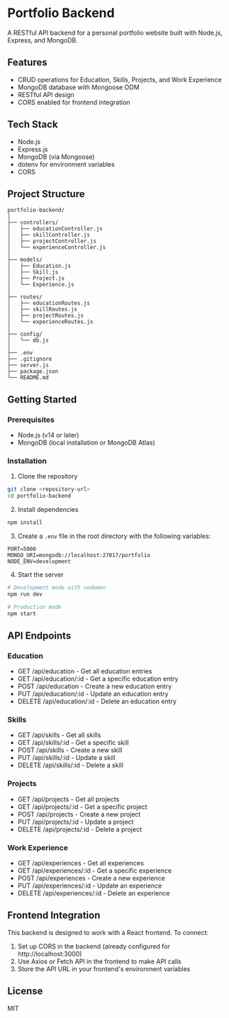 # Portfolio Backend

A RESTful API backend for a personal portfolio website built with Node.js, Express, and MongoDB.

## Features

- CRUD operations for Education, Skills, Projects, and Work Experience
- MongoDB database with Mongoose ODM
- RESTful API design
- CORS enabled for frontend integration

## Tech Stack

- Node.js
- Express.js
- MongoDB (via Mongoose)
- dotenv for environment variables
- CORS

## Project Structure

```
portfolio-backend/
│
├── controllers/
│   ├── educationController.js
│   ├── skillController.js
│   ├── projectController.js
│   └── experienceController.js
│
├── models/
│   ├── Education.js
│   ├── Skill.js
│   ├── Project.js
│   └── Experience.js
│
├── routes/
│   ├── educationRoutes.js
│   ├── skillRoutes.js
│   ├── projectRoutes.js
│   └── experienceRoutes.js
│
├── config/
│   └── db.js
│
├── .env
├── .gitignore
├── server.js
├── package.json
└── README.md
```

## Getting Started

### Prerequisites

- Node.js (v14 or later)
- MongoDB (local installation or MongoDB Atlas)

### Installation

1. Clone the repository
```bash
git clone <repository-url>
cd portfolio-backend
```

2. Install dependencies
```bash
npm install
```

3. Create a `.env` file in the root directory with the following variables:
```
PORT=5000
MONGO_URI=mongodb://localhost:27017/portfolio
NODE_ENV=development
```

4. Start the server
```bash
# Development mode with nodemon
npm run dev

# Production mode
npm start
```

## API Endpoints

### Education
- GET /api/education - Get all education entries
- GET /api/education/:id - Get a specific education entry
- POST /api/education - Create a new education entry
- PUT /api/education/:id - Update an education entry
- DELETE /api/education/:id - Delete an education entry

### Skills
- GET /api/skills - Get all skills
- GET /api/skills/:id - Get a specific skill
- POST /api/skills - Create a new skill
- PUT /api/skills/:id - Update a skill
- DELETE /api/skills/:id - Delete a skill

### Projects
- GET /api/projects - Get all projects
- GET /api/projects/:id - Get a specific project
- POST /api/projects - Create a new project
- PUT /api/projects/:id - Update a project
- DELETE /api/projects/:id - Delete a project

### Work Experience
- GET /api/experiences - Get all experiences
- GET /api/experiences/:id - Get a specific experience
- POST /api/experiences - Create a new experience
- PUT /api/experiences/:id - Update an experience
- DELETE /api/experiences/:id - Delete an experience

## Frontend Integration

This backend is designed to work with a React frontend. To connect:

1. Set up CORS in the backend (already configured for http://localhost:3000)
2. Use Axios or Fetch API in the frontend to make API calls
3. Store the API URL in your frontend's environment variables

## License

MIT 